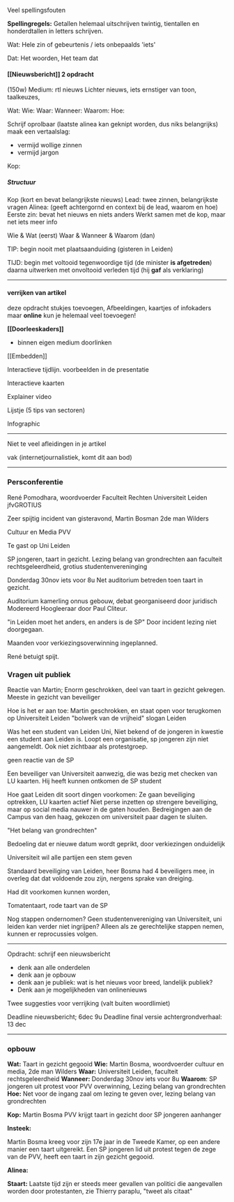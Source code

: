 Veel spellingsfouten

**Spellingregels:**
Getallen helemaal uitschrijven twintig, tientallen en honderdtallen in letters schrijven.

Wat:
Hele zin of gebeurtenis / iets onbepaalds 'iets'

Dat:
Het woorden, Het team dat


#### [[Nieuwsbericht]] 2 opdracht
(150w)
Medium: rtl nieuws
Lichter nieuws, iets ernstiger van toon, taalkeuzes,

Wat:
Wie:
Waar:
Wanneer:
Waarom:
Hoe:

Schrijf oprolbaar (laatste alinea kan geknipt worden, dus niks belangrijks)
maak een vertaalslag:
- vermijd wollige zinnen
- vermijd jargon

Kop: 
##### Structuur
Kop (kort en bevat belangrijkste nieuws)
Lead: twee zinnen, belangrijkste vragen
Alinea: (geeft achtergornd en context bij de lead, waarom en hoe)
Eerste zin: bevat het nieuws en niets anders
	Werkt samen met de kop, maar net iets meer info

Wie & Wat (eerst)
Waar & Wanneer & Waarom (dan)

TIP: begin nooit met plaatsaanduiding (gisteren in Leiden)

TIJD: begin met voltooid tegenwoordige tijd (de minister **is afgetreden**)
	daarna uitwerken met onvoltooid verleden tijd (hij **gaf** als verklaring)

---
#### verrijken van artikel
deze opdracht stukjes toevoegen,
Afbeeldingen, kaartjes of infokaders
maar **online** kun je helemaal veel toevoegen!

**[[Doorleeskaders]]**
- binnen eigen medium doorlinken

[[Embedden]]

Interactieve tijdlijn. voorbeelden in de presentatie

Interactieve kaarten

Explainer video

Lijstje (5 tips van sectoren)

Infographic


---
Niet te veel afleidingen in je artikel


vak (internetjournalistiek, komt dit aan bod)

---

### Persconferentie

René Pomodhara, woordvoerder Faculteit Rechten Universiteit Leiden
jfvGROTIUS

Zeer spijtig incident van gisteravond, Martin Bosman 2de man Wilders

Cultuur en Media PVV

Te gast op Uni Leiden


SP jongeren, taart in gezicht.
Lezing belang van grondrechten
aan faculteit rechtsgeleerdheid, grotius studentenvereninging

Donderdag 30nov iets voor 8u
Net auditorium betreden toen taart in gezicht.

Auditorium kamerling onnus gebouw, debat georganiseerd door juridisch 
Modereerd Hoogleeraar door Paul Cliteur.

"in Leiden moet het anders, en anders is de SP"
Door incident lezing niet doorgegaan.

Maanden voor verkiezingsoverwinning ingeplanned.

René betuigt spijt.

### Vragen uit publiek

Reactie van Martin;
Enorm geschrokken, deel van taart in gezicht gekregen.
Meeste in gezicht van beveiliger


Hoe is het er aan toe:
Martin geschrokken, en staat open voor terugkomen op Universiteit Leiden
"bolwerk van de vrijheid" slogan Leiden


Was het een student van Leiden Uni,
Niet bekend of de jongeren in kwestie een student aan Leiden is.
Loopt een organisatie, sp jongeren zijn niet aangemeldt. Ook niet zichtbaar als protestgroep.

geen reactie van de SP

Een beveiliger van Universiteit aanwezig, die was bezig met checken van LU kaarten.
Hij heeft kunnen ontkomen de SP student

Hoe gaat Leiden dit soort dingen voorkomen:
Ze gaan beveiliging optrekken, LU kaarten actief 
Niet perse inzetten op strengere beveiliging, maar op social media nauwer in de gaten houden. Bedreigingen aan de Campus van den haag, gekozen om universiteit paar dagen te sluiten.

"Het belang van grondrechten"

Bedoeling dat er nieuwe datum wordt geprikt, door verkiezingen onduidelijk

Universiteit wil alle partijen een stem geven

Standaard beveiliging van Leiden, heer Bosma had 4 beveiligers mee, in overleg dat dat voldoende zou zijn, nergens sprake van dreiging.

Had dit voorkomen kunnen worden, 

Tomatentaart, rode taart van de SP

Nog stappen ondernomen? Geen studentenvereniging van Universiteit, uni leiden kan verder niet ingrijpen? Alleen als ze gerechtelijke stappen nemen, kunnen er reprocussies volgen.


---

Opdracht: schrijf een nieuwsbericht
- denk aan alle onderdelen
- denk aan je opbouw
- denk aan je publiek: wat is het nieuws voor breed, landelijk publiek?
- Denk aan je mogelijkheden van onlinenieuws

Twee suggesties voor verrijking (valt buiten woordlimiet)

Deadline nieuwsbericht; 6dec 9u
Deadline final versie achtergrondverhaal: 13 dec

---

### opbouw
**Wat:** Taart in gezicht gegooid
**Wie:** Martin Bosma, woordvoerder cultuur en media, 2de man Wilders 
**Waar:** Universiteit Leiden, faculteit rechtsgeleerdheid 
**Wanneer:** Donderdag 30nov iets voor 8u
**Waarom**: SP jongeren uit protest voor PVV overwinning, Lezing belang van grondrechten
**Hoe:** Net voor de ingang zaal om lezing te geven over, lezing belang van grondrechten

**Kop:** Martin Bosma PVV krijgt taart in gezicht door SP jongeren aanhanger

**Insteek:**

Martin Bosma kreeg voor zijn 17e jaar in de Tweede Kamer, op een andere manier een taart uitgereikt. Een SP jongeren lid uit protest tegen de zege van de PVV, heeft een taart in zijn gezicht gegooid. 

**Alinea:**  




**Staart:**
Laatste tijd zijn er steeds meer gevallen van politici die aangevallen worden door protestanten, zie Thierry paraplu, 
"tweet als citaat"
